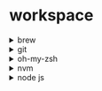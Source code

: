 # workspace

<details>
  <summary>brew</summary>
  
  #### Installation
  https://docs.brew.sh/Installation
  
  ```sh
  /bin/bash -c "$(curl -fsSL https://raw.githubusercontent.com/Homebrew/install/master/install.sh)"
  ```

  ```sh
    ...
    installing...
    ==> Next steps:
    - Run these two commands in your terminal to add Homebrew to your PATH:
        echo 'eval "$(/opt/homebrew/bin/brew shellenv)"' >> /Users/lena/.zprofile
        eval "$(/opt/homebrew/bin/brew shellenv)"
  ```
  
  ```sh
  echo 'eval "$(/opt/homebrew/bin/brew shellenv)"' >> /Users/lena/.zprofile
  eval "$(/opt/homebrew/bin/brew shellenv)"
  ```

  #### Check

  ```sh
  brew -v
  ```

</details>

<details>
 <summary>git</summary>

#### Installation
https://git-scm.com/download/mac
  
```sh  
brew install git
```
  
#### Check
  
 ```sh 
git --version
```

### Git ssh-keygen
```sh
# https://docs.github.com/en/authentication/connecting-to-github-with-ssh/generating-a-new-ssh-key-and-adding-it-to-the-ssh-agent
ssh-keygen -t ed25519 -C "e.s.gontareva@gmail.com"
```
Copy ssh key, go to https://github.com/settings/keys, and add ssh key
```sh
pbcopy < ~/.ssh/id_ed25519.pub
# OR
cat ~/.ssh/id_ed25519.pub
```
</details>
  
<details>
<summary>oh-my-zsh</summary>
```sh
# https://ohmyz.sh/#install
sh -c "$(curl -fsSL https://raw.github.com/ohmyzsh/ohmyzsh/master/tools/install.sh)"
```
</details>
  
<details>
  <summary>nvm</summary>
```sh
# https://github.com/nvm-sh/nvm
curl -o- https://raw.githubusercontent.com/nvm-sh/nvm/v0.39.1/install.sh | bash
  
#### Check
```sh
nvm -v
```
</details>

  <details>
<summary>node js</summary>
```sh
# https://github.com/nvm-sh/nvm
nvm install --lts
    
#### Check
```sh
node -v
```
</details>
